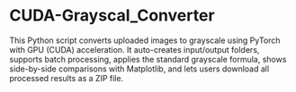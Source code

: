 # CUDA-Grayscal_Converter
This Python script converts uploaded images to grayscale using PyTorch with GPU (CUDA) acceleration. It auto-creates input/output folders, supports batch processing, applies the standard grayscale formula, shows side-by-side comparisons with Matplotlib, and lets users download all processed results as a ZIP file.

